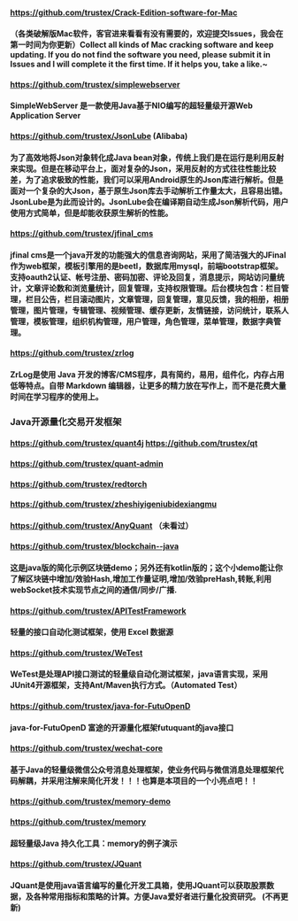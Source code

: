 #### https://github.com/trustex/Crack-Edition-software-for-Mac
#### （各类破解版Mac软件，客官进来看看有没有需要的，欢迎提交Issues，我会在第一时间为你更新）Collect all kinds of Mac cracking software and keep updating. If you do not find the software you need, please submit it in Issues and I will complete it the first time. If it helps you, take a like.~

#### https://github.com/trustex/simplewebserver
#### SimpleWebServer 是一款使用Java基于NIO编写的超轻量级开源Web Application Server

#### https://github.com/trustex/JsonLube (Alibaba)
#### 为了高效地将Json对象转化成Java bean对象，传统上我们是在运行是利用反射来实现。但是在移动平台上，面对复杂的Json，采用反射的方式往往性能比较差，为了追求极致的性能，我们可以采用Android原生的Json库进行解析。但是面对一个复杂的大Json，基于原生Json库去手动解析工作量太大，且容易出错。JsonLube是为此而设计的。JsonLube会在编译期自动生成Json解析代码，用户使用方式简单，但是却能收获原生解析的性能。

####
#### https://github.com/trustex/jfinal_cms
#### jfinal cms是一个java开发的功能强大的信息咨询网站，采用了简洁强大的JFinal作为web框架，模板引擎用的是beetl，数据库用mysql，前端bootstrap框架。支持oauth2认证、帐号注册、密码加密、评论及回复，消息提示，网站访问量统计，文章评论数和浏览量统计，回复管理，支持权限管理。后台模块包含：栏目管理，栏目公告，栏目滚动图片，文章管理，回复管理，意见反馈，我的相册，相册管理，图片管理，专辑管理、视频管理、缓存更新，友情链接，访问统计，联系人管理，模板管理，组织机构管理，用户管理，角色管理，菜单管理，数据字典管理。

#### https://github.com/trustex/zrlog
#### ZrLog是使用 Java 开发的博客/CMS程序，具有简约，易用，组件化，内存占用低等特点。自带 Markdown 编辑器，让更多的精力放在写作上，而不是花费大量时间在学习程序的使用上。

#### 
### Java开源量化交易开发框架
#### https://github.com/trustex/quant4j https://github.com/trustex/qt
#### https://github.com/trustex/quant-admin
#### https://github.com/trustex/redtorch
#### https://github.com/trustex/zheshiyigeniubidexiangmu
#### https://github.com/trustex/AnyQuant （未看过）

#### https://github.com/trustex/blockchain--java
#### 这是java版的简化示例区块链demo；另外还有kotlin版的；这个小demo能让你了解区块链中增加/效验Hash,增加工作量证明,增加/效验preHash,转账,利用webSocket技术实现节点之间的通信/同步/广播.

#### https://github.com/trustex/APITestFramework
#### 轻量的接口自动化测试框架，使用 Excel 数据源

#### https://github.com/trustex/WeTest
#### WeTest是处理API接口测试的轻量级自动化测试框架，java语言实现，采用JUnit4开源框架，支持Ant/Maven执行方式。（Automated Test）


#### https://github.com/trustex/java-for-FutuOpenD
#### java-for-FutuOpenD 富途的开源量化框架futuquant的java接口
####
#### https://github.com/trustex/wechat-core
#### 基于Java的轻量级微信公众号消息处理框架，使业务代码与微信消息处理框架代码解耦，并采用注解来简化开发！！！也算是本项目的一个小亮点吧！！

#### https://github.com/trustex/memory-demo
#### https://github.com/trustex/memory
#### 超轻量级Java 持久化工具：memory的例子演示

#### https://github.com/trustex/JQuant
#### JQuant是使用java语言编写的量化开发工具箱，使用JQuant可以获取股票数据，及各种常用指标和策略的计算。方便Java爱好者进行量化投资研究。 (不再更新)


